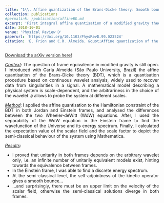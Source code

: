 ```yaml
---
title: "1\\. Affine quantization of the Brans-Dicke theory: Smooth bouncing and the equivalence between the Einstein and Jordan frames"
collection: publications
#permalink: /publication/affineBD.md
excerpt: 'First integral affine quantisation of a modified gravity theory.'
date: 2018-10-01
venue: 'Physical Review D'
paperurl: 'https://doi.org/10.1103/PhysRevD.99.023524'
citation: 'E. Frion and C.R. Almeida. &quot;Affine quantization of the Brans-Dicke theory: Smooth bouncing and the equivalence between the Einstein and Jordan frames.&quot; <i>Phys. Rev. D 99 (2019) 2, 023524</i>.'
---
```


<style>
body {
text-align: justify}
</style>

[Download the arXiv version here!](https://arxiv.org/abs/1810.00707)

<ins><i>Context</i></ins>: The question of frame equivalence in modified gravity is still open. I introduced with Carla
Almeida (São Paulo University, Brazil) the affine quantisation of the Brans-Dicke theory (BDT),
which is a quantisation procedure based on continuous wavelet analysis, widely used to recover data
from singularities in a signal. A mathematical model describing a physical system is scale-dependent,
and the arbitrariness in the choice of the wavelet ψ allows to probe the system at different scales.

<ins><i>Method</i></ins>: I applied the affine quantisation to the Hamiltonian constraint of the BDT in both Jordan
and Einstein frames, and analysed the differences between the two Wheeler-deWitt (WdW) equations.
After, I used the separability of the WdW equation in the Einstein frame to find the wavefunction of
the Universe and its energy spectrum. Finally, I calculated the expectation value of the scalar field
and the scale factor to depict the semi-classical behaviour of the system using Mathematica.

<ins><i>Results</i></ins>:
* I proved that unitarity in both frames depends on the arbitrary wavelet only, i.e. an infinite
number of unitarily equivalent models exist, hinting towards the equivalence between frames.
* In the Einstein frame, I was able to find a discrete energy spectrum.
* At the semi-classical level, the self-adjointness of the kinetic operator gives a smooth bounce...
* ...and surprisingly, there must be an upper limit on the velocity of the scalar field, otherwise the
semi-classical solutions diverge in both frames.


